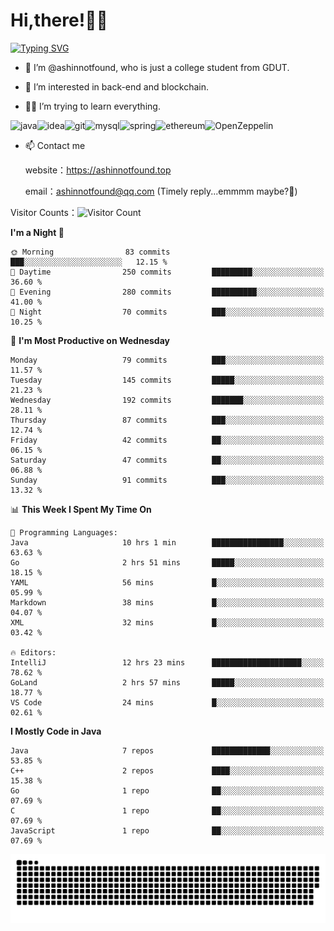 # Hi,there!👨‍🔧
[![Typing SVG](https://readme-typing-svg.herokuapp.com?font=Fira+Code&pause=1000&width=435&lines=Welcome%2C+this+is+ashinnotfound%F0%9F%98%81+)](https://git.io/typing-svg)

- 👋 I’m @ashinnotfound, who is just a college student from GDUT.

- 👀 I’m interested in back-end and blockchain.

- 👨‍🔧 I’m trying to learn everything.

![java](https://img.shields.io/badge/Java-ED8B00?style=for-the-badge&logo=openjdk&logoColor=white)![idea](https://img.shields.io/badge/IntelliJ_IDEA-000000.svg?style=for-the-badge&logo=intellij-idea&logoColor=white
)![git](https://img.shields.io/badge/GIT-E44C30?style=for-the-badge&logo=git&logoColor=white
)![mysql](https://img.shields.io/badge/MySQL-005C84?style=for-the-badge&logo=mysql&logoColor=white)![spring](https://img.shields.io/badge/Spring-6DB33F?style=for-the-badge&logo=spring&logoColor=white)![ethereum](https://img.shields.io/badge/Ethereum-3C3C3D?style=for-the-badge&logo=Ethereum&logoColor=white)![OpenZeppelin](https://img.shields.io/badge/OpenZeppelin-4E5EE4?logo=openzeppelin&logoColor=fff&style=for-the-badge)


- 📫 Contact me
    
    website：https://ashinnotfound.top
    
    email：ashinnotfound@qq.com (Timely reply...emmmm maybe?🤪)

​Visitor Counts：![Visitor Count](https://profile-counter.glitch.me/ashinnotfound/count.svg)

<!--START_SECTION:waka-->
**I'm a Night 🦉** 

```text
🌞 Morning                83 commits          ███░░░░░░░░░░░░░░░░░░░░░░   12.15 % 
🌆 Daytime                250 commits         █████████░░░░░░░░░░░░░░░░   36.60 % 
🌃 Evening                280 commits         ██████████░░░░░░░░░░░░░░░   41.00 % 
🌙 Night                  70 commits          ███░░░░░░░░░░░░░░░░░░░░░░   10.25 % 
```
📅 **I'm Most Productive on Wednesday** 

```text
Monday                   79 commits          ███░░░░░░░░░░░░░░░░░░░░░░   11.57 % 
Tuesday                  145 commits         █████░░░░░░░░░░░░░░░░░░░░   21.23 % 
Wednesday                192 commits         ███████░░░░░░░░░░░░░░░░░░   28.11 % 
Thursday                 87 commits          ███░░░░░░░░░░░░░░░░░░░░░░   12.74 % 
Friday                   42 commits          ██░░░░░░░░░░░░░░░░░░░░░░░   06.15 % 
Saturday                 47 commits          ██░░░░░░░░░░░░░░░░░░░░░░░   06.88 % 
Sunday                   91 commits          ███░░░░░░░░░░░░░░░░░░░░░░   13.32 % 
```


📊 **This Week I Spent My Time On** 

```text
💬 Programming Languages: 
Java                     10 hrs 1 min        ████████████████░░░░░░░░░   63.63 % 
Go                       2 hrs 51 mins       █████░░░░░░░░░░░░░░░░░░░░   18.15 % 
YAML                     56 mins             █░░░░░░░░░░░░░░░░░░░░░░░░   05.99 % 
Markdown                 38 mins             █░░░░░░░░░░░░░░░░░░░░░░░░   04.07 % 
XML                      32 mins             █░░░░░░░░░░░░░░░░░░░░░░░░   03.42 % 

🔥 Editors: 
IntelliJ                 12 hrs 23 mins      ████████████████████░░░░░   78.62 % 
GoLand                   2 hrs 57 mins       █████░░░░░░░░░░░░░░░░░░░░   18.77 % 
VS Code                  24 mins             █░░░░░░░░░░░░░░░░░░░░░░░░   02.61 % 
```

**I Mostly Code in Java** 

```text
Java                     7 repos             █████████████░░░░░░░░░░░░   53.85 % 
C++                      2 repos             ████░░░░░░░░░░░░░░░░░░░░░   15.38 % 
Go                       1 repo              ██░░░░░░░░░░░░░░░░░░░░░░░   07.69 % 
C                        1 repo              ██░░░░░░░░░░░░░░░░░░░░░░░   07.69 % 
JavaScript               1 repo              ██░░░░░░░░░░░░░░░░░░░░░░░   07.69 % 
```




<!--END_SECTION:waka-->

![github contribution grid snake animation](https://raw.githubusercontent.com/ashinnotfound/ashinnotfound/output/github-contribution-grid-snake.svg)
